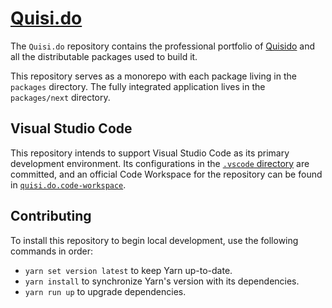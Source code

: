 # [Quisi.do](https://quisi.do/)

The `Quisi.do` repository contains the professional portfolio of
[Quisido](https://quisi.do/) and all the distributable packages used to build
it.

This repository serves as a monorepo with each package living in the `packages`
directory. The fully integrated application lives in the `packages/next`
directory.

## Visual Studio Code

This repository intends to support Visual Studio Code as its primary development
environment. Its configurations in the
[`.vscode` directory](https://github.com/CharlesStover/quisi.do/tree/main/.vscode)
are committed, and an official Code Workspace for the repository can be found in
[`quisi.do.code-workspace`](https://github.com/CharlesStover/quisi.do/blob/main/quisi.do.code-workspace).

## Contributing

To install this repository to begin local development, use the following
commands in order:

- `yarn set version latest` to keep Yarn up-to-date.
- `yarn install` to synchronize Yarn's version with its dependencies.
- `yarn run up` to upgrade dependencies.
